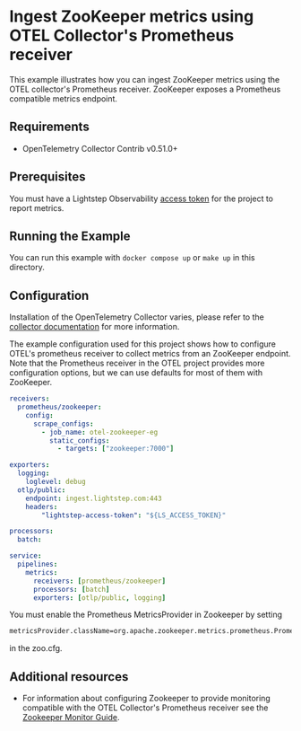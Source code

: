 # Ingest ZooKeeper metrics using OTEL Collector's Prometheus receiver

This example illustrates how you can ingest ZooKeeper metrics using the OTEL collector's Prometheus receiver. ZooKeeper exposes a Prometheus compatible metrics endpoint.

## Requirements

* OpenTelemetry Collector Contrib v0.51.0+

## Prerequisites

You must have a Lightstep Observability [access token](/docs/create-and-manage-access-tokens) for the project to report metrics.

## Running the Example

You can run this example with `docker compose up` or `make up` in this directory.

## Configuration

Installation of the OpenTelemetry Collector varies, please refer to the [collector documentation](https://opentelemetry.io/docs/collector/) for more information.

The example configuration used for this project shows how to configure OTEL's prometheus receiver to collect metrics from an ZooKeeper endpoint. Note that the Prometheus receiver in the OTEL project provides more configuration options, but we can use defaults for most of them with ZooKeeper.

``` yaml
receivers:
  prometheus/zookeeper:
    config:
      scrape_configs:
        - job_name: otel-zookeeper-eg
          static_configs:
            - targets: ["zookeeper:7000"]

exporters:
  logging:
    loglevel: debug
  otlp/public:
    endpoint: ingest.lightstep.com:443
    headers:
        "lightstep-access-token": "${LS_ACCESS_TOKEN}"

processors:
  batch:

service:
  pipelines:
    metrics:
      receivers: [prometheus/zookeeper]
      processors: [batch]
      exporters: [otlp/public, logging]

```

You must enable the Prometheus MetricsProvider in Zookeeper by setting 
```bash
metricsProvider.className=org.apache.zookeeper.metrics.prometheus.PrometheusMetricsProvider
```
in the zoo.cfg.

## Additional resources

* For information about configuring Zookeeper to provide monitoring compatible with the OTEL Collector's Prometheus receiver see the [Zookeeper Monitor Guide](https://zookeeper.apache.org/doc/r3.7.0/zookeeperMonitor.html#Prometheus).
